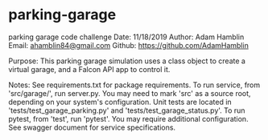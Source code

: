 # parking-garage
parking garage code challenge
Date: 11/18/2019
Author: Adam Hamblin
Email: ahamblin84@gmail.com
Github: https://github.com/AdamHamblin

Purpose: This parking garage simulation uses a class object to 
create a virtual garage, and a Falcon API app to control it.

Notes: See requirements.txt for package requirements.
       To run service, from 'src/garage/', run server.py. You may need to mark 'src' as a source root, depending on your system's configuration.
       Unit tests are located in 'tests/test_garage_parking.py' and 'tests/test_garage_status.py'.
       To run pytest, from 'test', run 'pytest'. You may require additional configuration.
       See swagger document for service specifications.
